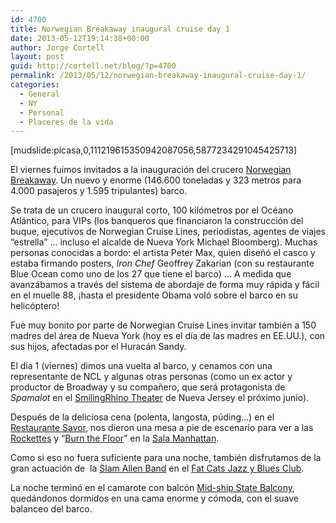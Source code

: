 ```yaml
---
id: 4700
title: Norwegian Breakaway inaugural cruise day 1
date: 2013-05-12T19:14:38+00:00
author: Jorge Cortell
layout: post
guid: http://cortell.net/blog/?p=4700
permalink: /2013/05/12/norwegian-breakaway-inaugural-cruise-day-1/
categories:
  - General
  - NY
  - Personal
  - Placeres de la vida
---
```

[mudslide:picasa,0,111219615350942087056,5877234291045425713]

El viernes fuimos invitados a la inauguración del crucero <a title="http://www.breakaway.ncl.com/latest/christening/" href="http://www.breakaway.ncl.com/latest/christening/" target="_blank">Norwegian Breakaway</a>. Un nuevo y enorme (146.600 toneladas y 323 metros para 4.000 pasajeros y 1.595 tripulantes) barco.

Se trata de un crucero inaugural corto, 100 kilómetros por el Océano Atlántico, para VIPs (los banqueros que financiaron la construcción del buque, ejecutivos de Norwegian Cruise Lines, periodistas, agentes de viajes &#8220;estrella&#8221; &#8230; incluso el alcalde de Nueva York Michael Bloomberg). Muchas personas conocidas a bordo: el artista Peter Max, quien diseñó el casco y estaba firmando posters, _Iron Chef_ Geoffrey Zakarian (con su restaurante Blue Ocean como uno de los 27 que tiene el barco) &#8230; A medida que avanzábamos a través del sistema de abordaje de forma muy rápida y fácil en el muelle 88, ¡hasta el presidente Obama voló sobre el barco en su helicóptero!

Fue muy bonito por parte de Norwegian Cruise Lines invitar también a 150 madres del área de Nueva York (hoy es el día de las madres en EE.UU.), con sus hijos, afectadas por el Huracán Sandy.

El día 1 (viernes) dimos una vuelta al barco, y cenamos con una representante de NCL y algunas otras personas (como un ex actor y productor de Broadway y su compañero, que será protagonista de _Spamalot_ en el <a title="http://www.smilingrhinotheatre.com" href="http://www.smilingrhinotheatre.com" target="_blank">SmilingRhino Theater</a> de Nueva Jersey el próximo junio).

Después de la deliciosa cena (polenta, langosta, púding&#8230;) en el <a title="http://www.breakaway.ncl.com/ship/restaurants/savor-restaurant/" href="http://www.breakaway.ncl.com/ship/restaurants/savor-restaurant/" target="_blank">Restaurante Savor</a>, nos dieron una mesa a pie de escenario para ver a las <a title="http://www.rockettes.com" href="http://www.rockettes.com" target="_blank">Rockettes</a> y &#8220;<a title="http://www.breakaway.ncl.com/ship/entertainment/burn-the-floor/" href="http://www.breakaway.ncl.com/ship/entertainment/burn-the-floor/" target="_blank">Burn the Floor</a>&#8221; en la <a title="http://www.breakaway.ncl.com/ship/restaurants/the-manhattan-room/" href="http://www.breakaway.ncl.com/ship/restaurants/the-manhattan-room/" target="_blank">Sala Manhattan</a>.

Como si eso no fuera suficiente para una noche, también disfrutamos de la gran actuación de  la <a title="http://slamallen.com/fr_slamallenwebpage.cfm" href="http://slamallen.com/fr_slamallenwebpage.cfm" target="_blank">Slam Allen Band</a> en el <a title="http://www.breakaway.ncl.com/ship/entertainment/fat-cats-jazz-and-blues-club/" href="http://www.breakaway.ncl.com/ship/entertainment/fat-cats-jazz-and-blues-club/" target="_blank">Fat Cats Jazz y Blues Club</a>.

La noche terminó en el camarote con balcón <a title="http://www.breakaway.ncl.com/ship/staterooms/mid-ship-balcony/" href="http://www.breakaway.ncl.com/ship/staterooms/mid-ship-balcony/" target="_blank">Mid-ship State Balcony</a>, quedándonos dormidos en una cama enorme y cómoda, con el suave balanceo del barco.